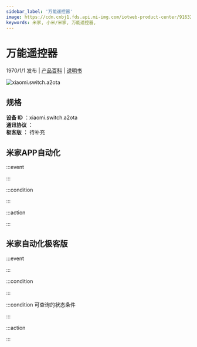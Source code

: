 ```yaml
---
sidebar_label: '万能遥控器'
image: https://cdn.cnbj1.fds.api.mi-img.com/iotweb-product-center/9163222ce56f3062734100076bb8bdb3_1646366423299.png?GalaxyAccessKeyId=AKVGLQWBOVIRQ3XLEW&Expires=9223372036854775807&Signature=FQLgrmcXU9ZJT9s7AtrO3uNVXRk=
keywords: 米家, 小米/米家, 万能遥控器, 
---
```

# 万能遥控器

1970/1/1 发布 | [产品百科](https://home.mi.com/webapp/content/baike/product/index.html?model=xiaomi.switch.a2ota/) | [说明书](https://home.mi.com/views/introduction.html?model=xiaomi.switch.a2ota&region=cn)

![xiaomi.switch.a2ota](https://cdn.cnbj1.fds.api.mi-img.com/iotweb-product-center/9163222ce56f3062734100076bb8bdb3_1646366423299.png?GalaxyAccessKeyId=AKVGLQWBOVIRQ3XLEW&Expires=9223372036854775807&Signature=FQLgrmcXU9ZJT9s7AtrO3uNVXRk=)

## 规格  
> 
**设备 ID** ：xiaomi.switch.a2ota  
**通讯协议** ：  
**极客版**  ： 待补充 


## 米家APP自动化  

:::event  

:::

:::condition  

:::

:::action   

:::

## 米家自动化极客版  

:::event  

:::

:::condition  

:::

:::condition 可查询的状态条件  

:::

:::action  

:::

        
